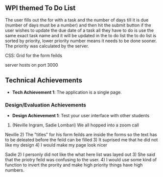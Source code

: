 ## WPI themed To Do List
The user fills out the for with a task and the number of days till it is due (number of days must be a number) and then hit the submit button
if the user wishes to update the due date of a task all they have to do is use the same exact task name and it will be updated in the to do list
the to do list is sorted by priority, lower priority number means it needs to be done sooner. The priority was calculated by the server.

CSS: Grid for the form feilds

server hosts on port 3000

## Technical Achievements
- **Tech Achievement 1**: The application is a single page.

### Design/Evaluation Achievements
- **Design Achievement 1**: Test your user interface with other students
1) (Neville Ingram, Sadie Lombari) We all hopped into a zoom call

Neville
2) The "titles" for his form feilds are inside the forms so the text has to be deleated before the feild can be filled
3) It suprised me that he did not like my design
4) I would make my page look nicer

Sadie
2) I personly did not like the what here list was layed out
3) She said that the priotry feild was confusing to the user.
4) I would use some kind of function to invert the prority and make high priority things have high numbers.
